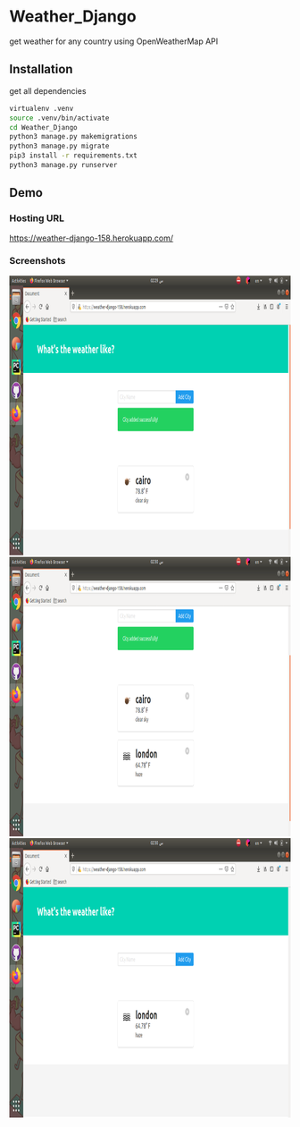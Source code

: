 # Weather_Django
get weather for any country using OpenWeatherMap API 

## Installation

get all dependencies

```bash
virtualenv .venv 
source .venv/bin/activate 
cd Weather_Django
python3 manage.py makemigrations 
python3 manage.py migrate
pip3 install -r requirements.txt 
python3 manage.py runserver 
 ```
## Demo

### Hosting URL
https://weather-django-158.herokuapp.com/

### Screenshots

<img src="screenshot/pic1.png" width="700" height="500">

<img src="screenshot/pic2.png" width="700" height="500">

<img src="screenshot/pic3.png" width="700" height="500">
